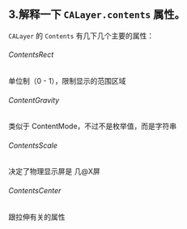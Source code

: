 ## 3.解释一下 `CALayer.contents` 属性。

`CALayer`  的 `Contents` 有几下几个主要的属性：

###### ContentsRect

单位制（0 - 1），限制显示的范围区域

###### ContentGravity

类似于 ContentMode，不过不是枚举值，而是字符串

###### ContentsScale

决定了物理显示屏是 几@X屏

###### ContentsCenter

跟拉伸有关的属性

